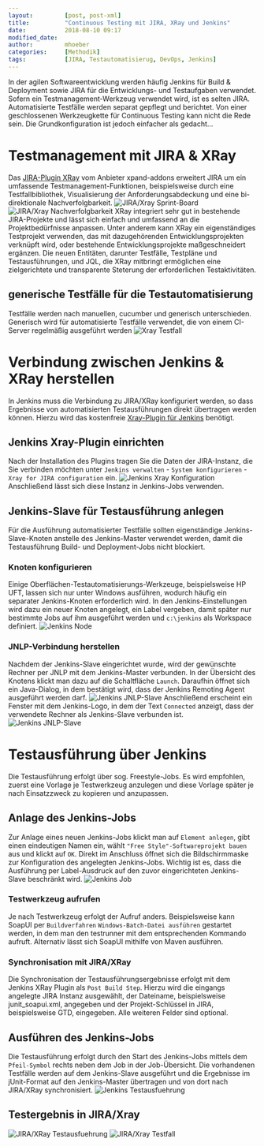 ```yaml
---
layout:         [post, post-xml]              
title:          "Continuous Testing mit JIRA, XRay und Jenkins"
date:           2018-08-10 09:17
modified_date: 
author:         mhoeber
categories:     [Methodik]
tags:           [JIRA, Testautomatisierug, DevOps, Jenkins]
---
```

In der agilen Softwareentwicklung werden häufig Jenkins für Build & Deployment sowie JIRA für die Entwicklungs- und Testaufgaben verwendet. Sofern ein Testmanagement-Werkzeug verwendet wird, ist es selten JIRA. Automatisierte Testfälle werden separat gepflegt und berichtet. Von einer geschlossenen Werkzeugkette für Continuous Testing kann nicht die Rede sein. Die Grundkonfiguration ist jedoch einfacher als gedacht...

# Testmanagement mit JIRA & XRay
Das [JIRA-Plugin XRay](https://www.xpand-addons.com/xray/) vom Anbieter xpand-addons erweitert JIRA um ein umfassende Testmanagement-Funktionen, beispielsweise durch eine Testfallbibliothek, Visualisierung der Anforderungsabdeckung und eine bi-direktionale Nachverfolgbarkeit.
![JIRA/Xray Sprint-Board](/assets/images/posts/jenkins-xray/jira-xray-sprint-board-xsmall.jpg)
![JIRA/Xray Nachverfolgbarkeit](/assets/images/posts/jenkins-xray/jira-xray-traceability-small.jpg)
XRay integriert sehr gut in bestehende JIRA-Projekte und lässt sich einfach und umfassend an die Projektbedürfnisse anpassen. Unter anderem kann XRay ein eigenständiges Testprojekt verwenden, das mit dazugehörenden Entwicklungsprojekten verknüpft wird, oder bestehende Entwicklungsprojekte maßgeschneidert ergänzen.
Die neuen Entitäten, darunter Testfälle, Testpläne und Testausführungen, und JQL, die XRay mitbringt ermöglichen eine zielgerichtete und transparente Steterung der erforderlichen Testaktivitäten.

## generische Testfälle für die Testautomatisierung
Testfälle werden nach manuellen, cucumber und generisch unterschieden. Generisch wird für automatisierte Testfälle verwendet, die von einem CI-Server regelmäßig ausgeführt werden
![Xray Testfall](/assets/images/posts/jenkins-xray/jira-testcase.jpg)

# Verbindung zwischen Jenkins & XRay herstellen
In Jenkins muss die Verbindung zu JIRA/XRay konfiguriert werden, so dass Ergebnisse von automatisierten Testausführungen direkt übertragen werden können. Hierzu wird das kostenfreie [Xray-Plugin für Jenkins](https://confluence.xpand-addons.com/display/XRAY/Integration+with+Jenkins) benötigt.

## Jenkins Xray-Plugin einrichten
Nach der Installation des Plugins tragen Sie die Daten der JIRA-Instanz, die Sie verbinden möchten unter `Jenkins verwalten` - `System konfigurieren` - `Xray for JIRA configuration` ein.
![Jenkins Xray Konfiguration](/assets/images/posts/jenkins-xray/jenkins-plugin-config.jpg)
Anschließend lässt sich diese Instanz in Jenkins-Jobs verwenden.

## Jenkins-Slave für Testausführung anlegen
Für die Ausführung automatisierter Testfälle sollten eigenständige Jenkins-Slave-Knoten anstelle des Jenkins-Master verwendet werden, damit die Testausführung Build- und Deployment-Jobs nicht blockiert.

### Knoten konfigurieren
Einige Oberflächen-Testautomatisierungs-Werkzeuge, beispielsweise HP UFT, lassen sich nur unter Windows ausführen, wodurch häufig ein separater Jenkins-Knoten erforderlich wird.
In den Jenkins-Einstellungen wird dazu ein neuer Knoten angelegt, ein Label vergeben, damit später nur bestimmte Jobs auf ihm ausgeführt werden und `c:\jenkins` als Workspace definiert.
![Jenkins Node](/assets/images/posts/jenkins-xray/jenkins-node-config.jpg)

### JNLP-Verbindung herstellen
Nachdem der Jenkins-Slave eingerichtet wurde, wird der gewünschte Rechner per JNLP mit dem Jenkins-Master verbunden. In der Übersicht des Knotens klickt man dazu auf die Schaltfläche `Launch`.
Daraufhin öffnet sich ein Java-Dialog, in dem bestätigt wird, dass der Jenkins Remoting Agent ausgeführt werden darf. 
![Jenkins JNLP-Slave](/assets/images/posts/jenkins-xray/jenkins-jnlp-slave1.jpg)
Anschließend erscheint ein Fenster mit dem Jenkins-Logo, in dem der Text `Connected` anzeigt, dass der verwendete Rechner als Jenkins-Slave verbunden ist.
![Jenkins JNLP-Slave](/assets/images/posts/jenkins-xray/jenkins-jnlp-slave2.jpg)

# Testausführung über Jenkins
Die Testausführung erfolgt über sog. Freestyle-Jobs. Es wird empfohlen, zuerst eine Vorlage je Testwerkzeug anzulegen und diese Vorlage später je nach Einsatzzweck zu kopieren und anzupassen.

## Anlage des Jenkins-Jobs
Zur Anlage eines neuen Jenkins-Jobs klickt man auf `Element anlegen`, gibt einen eindeutigen Namen ein, wählt `"Free Style"-Softwareprojekt bauen` aus und klickt auf `OK`.
Direkt im Anschluss öffnet sich die Bildschirmmaske zur Konfiguration des angelegten Jenkins-Jobs. Wichtig ist es, dass die Ausführung per Label-Ausdruck auf den zuvor eingerichteten Jenkins-Slave beschränkt wird.
![Jenkins Job](/assets/images/posts/jenkins-xray/jenkins-job-config.jpg)

### Testwerkzeug aufrufen
Je nach Testwerkzeug erfolgt der Aufruf anders. Beispielsweise kann SoapUI per `Buildverfahren` `Windows-Batch-Datei ausführen` gestartet werden, in dem man den testrunner mit dem entsprechenden Kommando aufruft. Alternativ lässt sich SoapUI mithilfe von Maven ausführen.

### Synchronisation mit JIRA/XRay
Die Synchronisation der Testausführungsergebnisse erfolgt mit dem Jenkins XRay Plugin als `Post Build Step`. Hierzu wird die eingangs angelegte JIRA Instanz ausgewählt, der Dateiname, beispielsweise junit_soapui.xml, angegeben und der Projekt-Schlüssel in JIRA, beispielsweise GTD, eingegeben. Alle weiteren Felder sind optional.

## Ausführen des Jenkins-Jobs
Die Testausführung erfolgt durch den Start des Jenkins-Jobs mittels dem `Pfeil-Symbol` rechts neben dem Job in der Job-Übersicht. Die vorhandenen Testfälle werden auf dem Jenkins-Slave ausgeführt und die Ergebnisse im jUnit-Format auf den Jenkins-Master übertragen und von dort nach JIRA/XRay synchronisiert.
![Jenkins Testausfuehrung](/assets/images/posts/jenkins-xray/jenkins-job-run.jpg)

## Testergebnis in JIRA/Xray
![JIRA/XRay Testausfuehrung](/assets/images/posts/jenkins-xray/jira-testrun.jpg)
![JIRA/Xray Testfall](/assets/images/posts/jenkins-xray/jira-testcase.jpg)